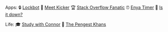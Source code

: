 Apps:
🔒 [Lockbot](https://lockbot.app)
🦶 [Meet Kicker](https://chrome.google.com/webstore/detail/meet-kicker-%F0%9F%A6%B6/aonhapalnnnjlonafnammcbnafmafmpg)
🏆 [Stack Overflow Fanatic](https://github.com/connorads/stackoverflow-fanatic)
⏰ [Enya Timer](https://enya-timer.vercel.app)
🔌 [Is it down?](https://isitdown.vercel.app)

Life:
🎓 [Study with Connor](https://studywith.connoradams.co.uk)
🚗 [The Pengest Khans](https://thepengestkhans.co.uk)
